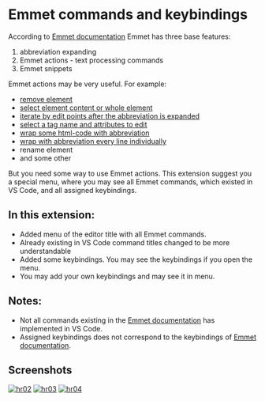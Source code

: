 [hr01]: https://bognaum.github.io/vscode-emmet-commands-and-keybindings/IMG/screenshot-01.png
[hr02]: https://bognaum.github.io/vscode-emmet-commands-and-keybindings/IMG/screenshot-02.png
[hr03]: https://bognaum.github.io/vscode-emmet-commands-and-keybindings/IMG/screenshot-03.png
[hr04]: https://bognaum.github.io/vscode-emmet-commands-and-keybindings/IMG/screenshot-04.png

[Emmet documentation]: (https://docs.emmet.io/)

# Emmet commands and keybindings
According to [Emmet documentation] Emmet has three base features:

1. abbreviation expanding
2. Emmet actions - text processing commands
3. Emmet snippets 

Emmet actions may be very useful. For example:

- [remove element](https://docs.emmet.io/actions/remove-tag/)
- [select element content or whole element](https://docs.emmet.io/actions/match-pair/)
- [iterate by edit points after the abbreviation is expanded](https://docs.emmet.io/actions/go-to-edit-point/)
- [select a tag name and attributes to edit](https://docs.emmet.io/actions/select-item/)
- [wrap some html-code with abbreviation](https://docs.emmet.io/actions/wrap-with-abbreviation/#wrap-with-abbreviation)
- [wrap with abbreviation every line individually](https://docs.emmet.io/actions/wrap-with-abbreviation/#wrapping-individual-lines)
- rename element
- and some other

But you need some way to use Emmet actions. This extension suggest you a special menu, where you may see all Emmet commands, which existed in VS Code, and all assigned keybindings.

## In this extension:
- Added menu of the editor title with all Emmet commands. 
- Already existing in VS Code command titles changed to be more understandable 
- Added some keybindings. You may see the keybindings if you open the menu.
- You may add your own keybindings and may see it in menu.

## Notes:
- Not all commands existing in the [Emmet documentation] has implemented in VS Code.
- Assigned keybindings does not correspond to the keybindings of [Emmet documentation].

## Screenshots

[![hr02]][hr02]
[![hr03]][hr03]
[![hr04]][hr04]
